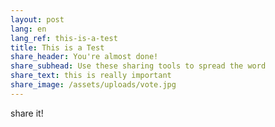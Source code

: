 ```yaml
---
layout: post
lang: en
lang_ref: this-is-a-test
title: This is a Test
share_header: You're almost done!
share_subhead: Use these sharing tools to spread the word
share_text: this is really important
share_image: /assets/uploads/vote.jpg
---
```

share it!